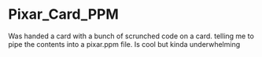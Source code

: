 # Pixar_Card_PPM
Was handed a card with a bunch of scrunched code on a card. telling me to pipe the contents into a pixar.ppm file. Is cool but kinda underwhelming 
